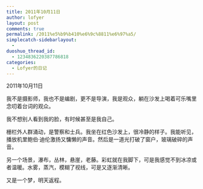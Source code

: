 ```yaml
---
title: 2011年10月11日
author: lofyer
layout: post
comments: true
permalink: /2011%e5%b9%b410%e6%9c%8811%e6%97%a5/
simplecatch-sidebarlayout:
  - 
duoshuo_thread_id:
  - 1234836220387786818
categories:
  - Lofyer的日记
---
```

2011年10月11日

我不是摄影师，我也不是编剧，更不是导演，我是观众，躺在沙发上喝着可乐嘴里念叨着台词的观众。

我不想别人看到我的脸，有时候甚至是我自己。

栅栏外人群涌动，是警察和士兵。我坐在红色沙发上，很冷静的样子。我能听见，播放机里鲍伯·迪伦激扬又慵懒的声音。然后是一道光打破了窗户，玻璃破碎的声音。

另一个场景，瀑布，丛林，悬崖，老藤。彩虹就在我脚下，可是我感觉不到冰凉或者温暖。水雾，蒸汽，模糊了视线，可是又逐渐清晰。

又是一个梦，明天返程。